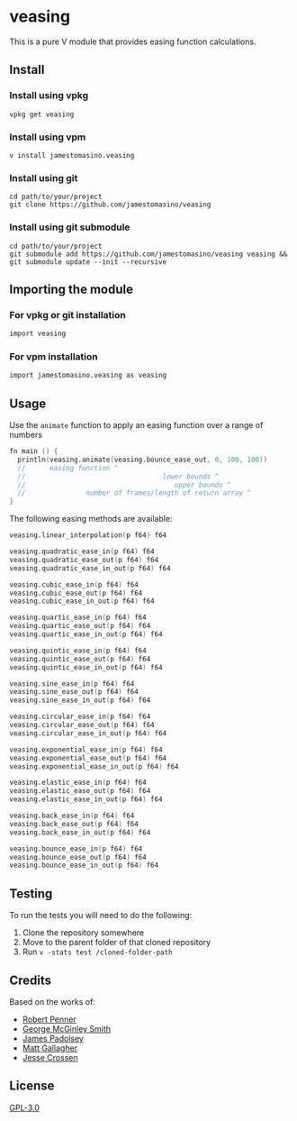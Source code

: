 # veasing

This is a pure V module that provides easing function calculations.

## Install

### Install using vpkg

```shell
vpkg get veasing
```

### Install using vpm

```shell
v install jamestomasino.veasing
```

### Install using git

```shell
cd path/to/your/project
git clone https://github.com/jamestomasino/veasing
```

### Install using git submodule

```shell
cd path/to/your/project
git submodule add https://github.com/jamestomasino/veasing veasing && git submodule update --init --recursive
```

## Importing the module

### For vpkg or git installation

```v
import veasing
```

### For vpm installation

```v
import jamestomasino.veasing as veasing

```

## Usage

Use the `animate` function to apply an easing function over a range of numbers
```v
fn main () {
  println(veasing.animate(veasing.bounce_ease_out, 0, 100, 100))
  //      easing function ^
  //                                  lower bounds ^
  //                                     upper bounds ^
  //               number of frames/length of return array ^
}
```

The following easing methods are available:

```v
veasing.linear_interpolation(p f64) f64

veasing.quadratic_ease_in(p f64) f64
veasing.quadratic_ease_out(p f64) f64
veasing.quadratic_ease_in_out(p f64) f64

veasing.cubic_ease_in(p f64) f64
veasing.cubic_ease_out(p f64) f64
veasing.cubic_ease_in_out(p f64) f64

veasing.quartic_ease_in(p f64) f64
veasing.quartic_ease_out(p f64) f64
veasing.quartic_ease_in_out(p f64) f64

veasing.quintic_ease_in(p f64) f64
veasing.quintic_ease_out(p f64) f64
veasing.quintic_ease_in_out(p f64) f64

veasing.sine_ease_in(p f64) f64
veasing.sine_ease_out(p f64) f64
veasing.sine_ease_in_out(p f64) f64

veasing.circular_ease_in(p f64) f64
veasing.circular_ease_out(p f64) f64
veasing.circular_ease_in_out(p f64) f64

veasing.exponential_ease_in(p f64) f64
veasing.exponential_ease_out(p f64) f64
veasing.exponential_ease_in_out(p f64) f64

veasing.elastic_ease_in(p f64) f64
veasing.elastic_ease_out(p f64) f64
veasing.elastic_ease_in_out(p f64) f64

veasing.back_ease_in(p f64) f64
veasing.back_ease_out(p f64) f64
veasing.back_ease_in_out(p f64) f64

veasing.bounce_ease_in(p f64) f64
veasing.bounce_ease_out(p f64) f64
veasing.bounce_ease_in_out(p f64) f64
```

## Testing

To run the tests you will need to do the following:

1. Clone the repository somewhere
2. Move to the parent folder of that cloned repository
3. Run `v -stats test /cloned-folder-path`

## Credits

Based on the works of:
- [Robert Penner](http://robertpenner.com/easing/)
- [George McGinley Smith](http://gsgd.co.uk/sandbox/jquery/easing/)
- [James Padolsey](http://james.padolsey.com/demos/jquery/easing/)
- [Matt Gallagher](http://cocoawithlove.com/2008/09/parametric-acceleration-curves-in-core.html)
- [Jesse Crossen](http://stackoverflow.com/questions/5161465/how-to-create-custom-easing-function-with-core-animation)


## License
[GPL-3.0](LICENSE)


